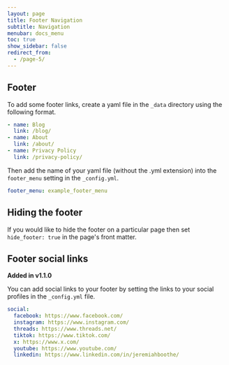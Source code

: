 ```yaml
---
layout: page
title: Footer Navigation
subtitle: Navigation
menubar: docs_menu
toc: true
show_sidebar: false
redirect_from: 
  - /page-5/
---
```


## Footer

To add some footer links, create a yaml file in the `_data` directory using the following format.

```yaml
- name: Blog
  link: /blog/
- name: About
  link: /about/
- name: Privacy Policy
  link: /privacy-policy/
```

Then add the name of your yaml file (without the .yml extension) into the `footer_menu` setting in the `_config.yml`.

```yaml
footer_menu: example_footer_menu
```

## Hiding the footer

If you would like to hide the footer on a particular page then set `hide_footer: true` in the page's front matter.

## Footer social links

**Added in v1.1.0**

You can add social links to your footer by setting the links to your social profiles in the `_config.yml` file. 

```yaml
social:
  facebook: https://www.facebook.com/
  instagram: https://www.instagram.com/
  threads: https://www.threads.net/
  tiktok: https://www.tiktok.com/
  x: https://www.x.com/
  youtube: https://www.youtube.com/
  linkedin: https://www.linkedin.com/in/jeremiahboothe/
```